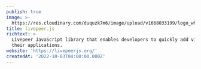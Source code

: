 ```yaml
---
publish: true
image: >-
  https://res.cloudinary.com/duquzk7m6/image/upload/v1668033199/logo_white_bw7oxe.png
title: livepeer.js
richtext: >
  Livepeer JavaScript library that enables developers to quickly add video to
  their applications.
website: 'https://livepeerjs.org/'
createdAt: '2022-10-03T04:00:00.000Z'
---
```


